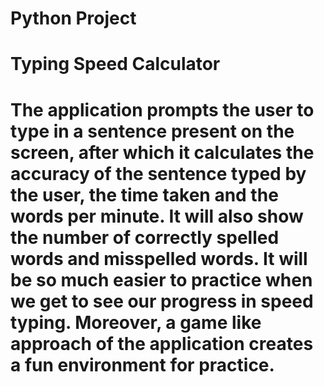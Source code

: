 # Python Project
# Typing Speed Calculator
# The application prompts the user to type in a sentence present on the screen, after which it calculates the accuracy of the sentence typed by the user, the time taken and the words per minute. It will also show the number of correctly spelled words and misspelled words. It will be so much easier to practice when we get to see our progress in speed typing. Moreover, a game like approach of the application creates a fun environment for practice. 
